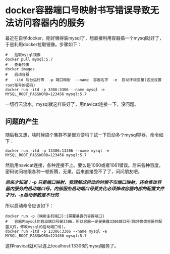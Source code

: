 #		docker容器端口号映射书写错误导致无法访问容器内的服务

最近在自学docker，刚好懒得装mysql了，想直接利用容器搞一个mysql就好了，于是利用docker拉取镜像。步骤如下：

```shell
#	拉取mysql镜像
docker pull mysql:5.7
# 	查看镜像
docker images
#	启动容器
#	-itd 后台运行等  -p 端口映射  --name  容器名字  -e  启动环境变量(这里设置root账号的密码)
docker run -itd -p 3306:3306 --name mysql -e MYSQL_ROOT_PASSWORD=123456 mysql:5.7
```

一切行云流水，mysql就这样装好了，用navicat连接一下，没问题。

##		问题的产生

随后我又想，啥时候搞个集群不是很方便吗？试一下启动多个mysql容器，命令如下：

```shell
docker run -itd -p 13306:13306 --name mysql -e MYSQL_ROOT_PASSWORD=123456 mysql:5.7
```

然后用navicat连接，各种连接不上。要么是1060或者1061错误。后来各种百度，密码访问权限各种一顿折腾，无果。后来直接受不了了，问问朋友吧。

***后来才知道：-p 只是端口映射，我理解成启动的时候不仅端口映射，还会修改容器内服务的启动端口号。内部服务启动端口号要变化必须修改容器内部的配置文件才行，-p启动参数是不行的***

所以启动命令应该如下：

```shell
docker run -p {映射主机端口}:{需要暴露的容器端口}
#	容器内mysql的启动端口号是3306，所以容器一定是暴露3306端口号(除非修改容器的配置文件，修改mysql的启动端口号)。
docker run -itd -p 13306:3306 --name mysql -e MYSQL_ROOT_PASSWORD=123456 mysql:5.7
```

这样navicat就可以连上localhost:13306的mysql服务了。